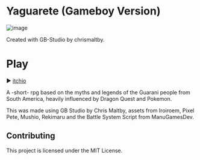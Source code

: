 # Yaguarete (Gameboy Version)

![image](Ux9XhX.png)

 Created with GB-Studio by chrismaltby.

 # Play
▶︎ [itchio](https://g0rd5.itch.io/yaguarete)

A -short- rpg based on the myths and legends of the Guarani people from South America, heavily influenced by Dragon Quest and Pokemon.

This was made using GB Studio by Chris Maltby, assets from Iroiroem, Pixel Pete, Mushio, Rekimaru and the Battle System Script from ManuGamesDev.

## Contributing
This project is licensed under the MIT License.

